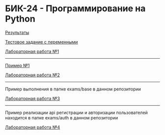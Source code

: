 # БИК-24 - Программирование на Python

[Результаты](results.md)

[Тестовое задание с переменными](test.md)

[Лабораторная работа №1](lab1.md)

---

[Пример №1](ex1.md)

[Лабораторная работа №2](lab2.md)

---

Пример выполнения в папке exams/base в данном репозитории

[Лабораторная работа №3](lab3.md)

---

Пример реализации api регистрации и авторизации пользователей находится в папке exams/auth в данном репозитории

[Лабораторная работа №4](lab4.md)
